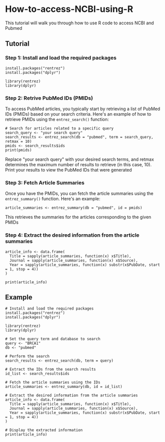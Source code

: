 # How-to-access-NCBI-using-R
This tutorial will walk you through how to use R code to access NCBI and Pubmed
## Tutorial
### Step 1: Install and load the required packages
```
install.packages("rentrez")
install.packages("dplyr")

library(rentrez)
library(dplyr)
```

### Step 2: Retrive PubMed IDs (PMIDs)
To access PubMed articles, you typically start by retrieving a list of PubMed IDs (PMIDs) based on your search criteria. Here's an example of how to retrieve PMIDs using the ```entrez_search()``` function:
```
# Search for articles related to a specific query
search_query <- "your search query"
search_results <- entrez_search(db = "pubmed", term = search_query, retmax = 10)
pmids <- search_results$ids
print(pmids)
```
Replace "your search query" with your desired search terms, and retmax determines the maximum number of results to retrieve (in this case, 10). Print your results to view the PubMed IDs that were generated
### Step 3: Fetch Article Summaries
Once you have the PMIDs, you can fetch the article summaries using the ```entrez_summary()``` function. Here's an example:
```
article_summaries <- entrez_summary(db = "pubmed", id = pmids)
```
This retrieves the summaries for the articles corresponding to the given PMIDs
### Step 4: Extract the desired information from the article summaries
```
article_info <- data.frame(
  Title = sapply(article_summaries, function(x) x$Title),
  Journal = sapply(article_summaries, function(x) x$Source),
  Year = sapply(article_summaries, function(x) substr(x$PubDate, start = 1, stop = 4))
)

print(article_info)
```
## Example
```
# Install and load the required packages
install.packages("rentrez")
install.packages("dplyr")

library(rentrez)
library(dplyr)

# Set the query term and database to search
query <- "BRCA1"
db <- "pubmed"

# Perform the search
search_results <- entrez_search(db, term = query)

# Extract the IDs from the search results
id_list <- search_results$ids

# Fetch the article summaries using the IDs
article_summaries <- entrez_summary(db, id = id_list)

# Extract the desired information from the article summaries
article_info <- data.frame(
  Title = sapply(article_summaries, function(x) x$Title),
  Journal = sapply(article_summaries, function(x) x$Source),
  Year = sapply(article_summaries, function(x) substr(x$PubDate, start = 1, stop = 4))
)

# Display the extracted information
print(article_info)
